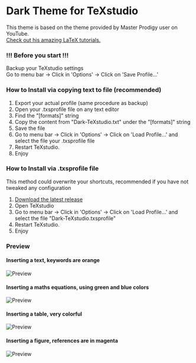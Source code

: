 # Dark Theme for TeXstudio

This theme is based on the theme provided by Master Prodigy user on YouTube.<br/>
[Check out his amazing LaTeX tutorials.](https://www.youtube.com/watch?v=TWRP_94eock&list=PLknjcpwMhvSgauKyhScPiQGW9H4V0EKj5)

### !!! Before you start !!! 
Backup your TeXstudio settings  
Go to menu bar -> Click in 'Options'  -> Click on 'Save Profile...'

### How to Install via copying text to file (recommended)

1. Export your actual profile (same procedure as backup)
2. Open your .txsprofile file on any text editor
3. Find the "[formats]" string
4. Copy the content from "Dark-TeXstudio.txt" under the "[formats]" string
5. Save the file
3. Go to menu bar -> Click in 'Options'  -> Click on 'Load Profile...' and select the file your .txsprofile file
6. Restart TeXstudio.
7. Enjoy

### How to Install via .txsprofile file

This method could overwrite your shortcuts, recommended if you have not tweaked any configuration

1. [Download the latest release](https://github.com/hasecilu/Dark-TeXstudio/archive/master.zip)
2. Open TeXstudio
3. Go to menu bar -> Click in 'Options'  -> Click on 'Load Profile...' and select the file "Dark-TeXstudio.txsprofile"
4. Restart TeXstudio.
5. Enjoy

### Preview

#### Inserting a text, keywords are orange
![Preview](https://raw.github.com/hasecilu/Dark-TeXstudio/master/images/Text.png)
#### Inserting a maths equations, using green and blue colors
![Preview](https://raw.github.com/hasecilu/Dark-TeXstudio/master/images/Maths.png)
#### Inserting a table, very colorful
![Preview](https://raw.github.com/hasecilu/Dark-TeXstudio/master/images/Table.png)
#### Inserting a figure, references are in magenta
![Preview](https://raw.github.com/hasecilu/Dark-TeXstudio/master/images/Figure.png)
